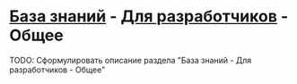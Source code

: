 # [База знаний](./../../README.md) - [Для разработчиков](./../../ForDevelopers/index.md) - Общее

TODO: Сформулировать описание раздела "База знаний - Для разработчиков - Общее"
